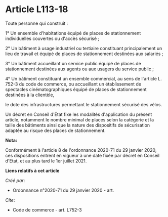 # Article L113-18

Toute personne qui construit :

1° Un ensemble d'habitations équipé de places de stationnement individuelles couvertes ou d'accès sécurisé ;

2° Un bâtiment à usage industriel ou tertiaire constituant principalement un lieu de travail et équipé de places de
stationnement destinées aux salariés ;

3° Un bâtiment accueillant un service public équipé de places de stationnement destinées aux agents ou aux usagers du service
public ;

4° Un bâtiment constituant un ensemble commercial, au sens de l'article L. 752-3 du code de commerce, ou accueillant un
établissement de spectacles cinématographiques équipé de places de stationnement destinées à la clientèle,

le dote des infrastructures permettant le stationnement sécurisé des vélos.

Un décret en Conseil d'Etat fixe les modalités d'application du présent article, notamment le nombre minimal de places selon
la catégorie et la taille des bâtiments ainsi que la nature des dispositifs de sécurisation adaptée au risque des places de
stationnement.

**Nota:**

Conformément à l'article 8 de l'ordonnance 2020-71 du 29 janvier 2020, ces dispositions entrent en vigueur à une date fixée
par décret en Conseil d'Etat, et au plus tard le 1er juillet 2021.

**Liens relatifs à cet article**

_Créé par_:

  - Ordonnance n°2020-71 du 29 janvier 2020 - art.

_Cite_:

  - Code de commerce - art. L752-3

